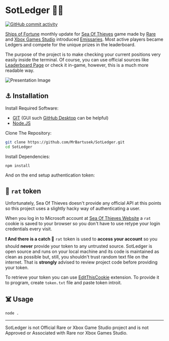 # SotLedger 🏴‍☠️
 
 [![GitHub commit activity](https://img.shields.io/github/commit-activity/m/MrBartusek/SotLedger?color=black&logo=github)](https://github.com/MrBartusek/SotLedger/pulse/monthly)

[Ships of Fortune](https://seaofthieves.gamepedia.com/Ships_of_Fortune) monthly update for [Sea Of Thieves](https://www.seaofthieves.com) game made by [Rare](https://www.rare.co.uk) and [Xbox Games Studio](www.xbox.com/xbox-game-studios) introduced [Emissaries](https://seaofthieves.gamepedia.com/Trading_Company_Emissaries). Most active players became Ledgers and compete for the unique prizes in the leaderboard.

The purpose of the project is to make checking your current positions very easily inside the terminal. Of course, you can use official sources like [Leaderboard Page](https://www.seaofthieves.com/leaderboards) or check it in-game, however, this is a much more readable way.

![Presentation Image](https://i.imgur.com/TdyHjFw.png)

## ⚓ Installation
Install Required Software:
- [GIT](https://git-scm.com) (GUI such [GitHub Desktop](https://desktop.github.com) can be helpful)
- [Node.JS](https://nodejs.org)

Clone The Repository:
```sh
git clone https://github.com/MrBartusek/SotLedger.git
cd SotLedger
```
Install Dependencies:

```sh
npm install
```

And on the end setup authentication token:

## 🦜 `rat` token

Unfortunately, Sea Of Thieves doesn't provide any official API at this points so this project uses a slightly hacky way of authenticating a user.

When you log in to Microsoft account at [Sea Of Thieves Website](https://www.seaofthieves.com) a `rat` cookie is saved to your browser so you don't have to use retype your login credentials every visit.

**❗ And there is a catch 🎣** `rat` token is used to **access your account** so you should **never** provide your token to any untrusted source. SotLedger is open source and runs on your local machine and its code is maintained as clean as possible but, still, you shouldn't trust random text file on the internet. That is **strongly** advised to review project code before providing your token.

To retrieve your token you can use [EditThisCookie](http://www.editthiscookie.com) extension. To provide it to program, create `token.txt` file and paste token introit.

## ☠️ Usage
```sh
node .
```

---

SotLedger is not Official Rare or Xbox Game Studio project and is not Approved or Associated with Rare nor Xbox Games Studio.